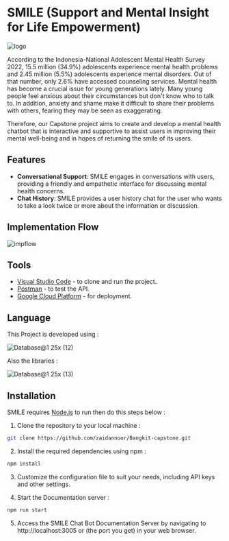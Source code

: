 <h1>SMILE (Support and Mental Insight for Life Empowerment)</h1>

![logo](https://github.com/zaidannoor/Bangkit-capstone/assets/36230520/3239cd4d-cd3b-49fe-a9a5-62338d02f68d)
<p>According to the Indonesia-National Adolescent Mental Health Survey 2022, 15.5 million (34.9%) 
  adolescents experience mental health problems and 2.45 million (5.5%) adolescents experience mental disorders. 
  Out of that number, only 2.6% have accessed counseling services. Mental health has become a crucial issue for young generations lately. Many young people feel anxious about their circumstances but don't know who to talk to. In addition, anxiety and
  shame make it difficult to share their problems with others, fearing they may be seen as exaggerating.</p>
<p>Therefore, our Capstone project aims to create and develop a mental health chatbot that is interactive and supportive to assist users in improving their mental well-being and in hopes of returning the smile of its users.</p>


## Features
- **Conversational Support**: SMILE engages in conversations with users, providing a friendly and empathetic interface for discussing mental health concerns.
- **Chat History**: SMILE provides a user history chat for the user who wants to take a look twice or more about the information or discussion.


## Implementation Flow

![impflow](https://github.com/zaidannoor/Bangkit-capstone/assets/36230520/2d850c59-3267-413e-86c8-c76e4f9a0712)


## Tools

- [Visual Studio Code](https://code.visualstudio.com/) - to clone and run the project.
- [Postman](https://www.postman.com/) - to test the API.
- [Google Cloud Platform](https://cloud.google.com/free?utm_source=google&utm_medium=cpc&utm_campaign=japac-ID-all-en-dr-BKWS-all-core-trial-EXA-dr-1605216&utm_content=text-ad-none-none-DEV_c-CRE_602397324906-ADGP_Hybrid%20%7C%20BKWS%20-%20EXA%20%7C%20Txt%20~%20GCP%20~%20General_%20Core%20Brand-KWID_43700071562408541-aud-970366092687%3Akwd-87853815&userloc_9119824-network_g&utm_term=KW_gcp&gclid=Cj0KCQjw7aqkBhDPARIsAKGa0oIL7pS-aM-4o7KRQlswZ4QlwVtJg7TRyKTbT3ema056sEAoZHpJbeYaAmk9EALw_wcB&gclsrc=aw.ds&hl=id) - for deployment.



## Language

This Project is developed using :

![Database@1 25x (12)](https://github.com/zaidannoor/Bangkit-capstone/assets/36230520/2a01faec-9f74-4ae1-a2fc-01f92d4b3fdd)


Also the libraries :

![Database@1 25x (13)](https://github.com/zaidannoor/Bangkit-capstone/assets/36230520/aac995d4-d9b7-45eb-b2df-30ba60a3a9ad)


## Installation

SMILE requires [Node.js](https://nodejs.org/) to run then do this steps below :

1. Clone the repository to your local machine :

```sh
git clone https://github.com/zaidannoor/Bangkit-capstone.git
```

2. Install the required dependencies using npm :

```sh
npm install
```

3. Customize the configuration file to suit your needs, including API keys and other settings.

4. Start the Documentation server : 

```sh
npm run start
```

5. Access the SMILE Chat Bot Documentation Server by navigating to http://localhost:3005 or (the port you get) in your web browser.




  
 
  
 
